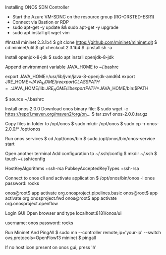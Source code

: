 Installing ONOS SDN Controller

* Start the Azure VM-SDNC on the resource group (RG-ORSTED-ESR1)
* Connect via Bastion or RDP
* sudo apt-get -y update && sudo apt-get -y upgrade
* sudo apt install git wget vim

#Install mininet 2.3.1b4
$ git clone https://github.com/mininet/mininet.git
$ cd mininet/util
$ git checkout 2.3.1b4
$ ./install.sh -a

Install openjdk-8-jdk
$ sudo apt install openjdk-8-jdk

Append environment variable JAVA_HOME to ~/.bashrc

export JAVA_HOME=/usr/lib/jvm/java-8-openjdk-amd64
export JRE_HOME=$JAVA_HOME/jre
export CLASSPATH=.:$JAVA_HOME/lib:$JRE_HOME/lib
export PATH=$JAVA_HOME/bin:$PATH

$ source ~/.bashrc

Install onos 2.0.0
Download onos binary file:
$ sudo wget -c https://repo1.maven.org/maven2/org/on...
$ tar zxvf onos-2.0.0.tar.gz

Copy files in folder to /opt/onos
$ sudo mkdir /opt/onos 
$ sudo cp -r onos-2.0.0/* /opt/onos

Run onos services 
$ cd /opt/onos/bin
$ sudo /opt/onos/bin/onos-service start

Open another terminal
Add configuration to ~/.ssh/config
$ mkdir ~/.ssh
$ touch ~/.ssh/config

HostKeyAlgorithms +ssh-rsa
PubkeyAcceptedKeyTypes +ssh-rsa

Connect to onos cli and activate application
$ /opt/onos/bin/onos -l onos
password: rocks

onos@root$ app activate org.onosproject.pipelines.basic
onos@root$ app activate org.onosproject.fwd
onos@root$ app activate org.onosproject.openflow

Login GUI
Open browser and type
localhost:8181/onos/ui

username: onos
password: rocks

Run Mininet And PingAll
$ sudo mn --controller remote,ip='your-ip' --switch ovs,protocols=OpenFlow13
mininet $ pingall

If no host icon present on onos gui, press 'h'
